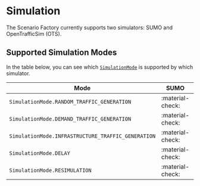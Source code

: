 # Simulation

The Scenario Factory currently supports two simulators: SUMO and OpenTrafficSim (OTS).

## Supported Simulation Modes

In the table below, you can see which [`SimulationMode`](../api/simulation/#scenario_factory.simulation.SimulationMode) is supported by which simulator.

| Mode        | SUMO | OTS |
| ----------- | ------------------------------------ | ------ |
| `SimulationMode.RANDOM_TRAFFIC_GENERATION`          | :material-check: | :material-check: |
| `SimulationMode.DEMAND_TRAFFIC_GENERATION`       | :material-check: | :material-check: |
| `SimulationMode.INFRASTRUCTURE_TRAFFIC_GENERATION`    | :material-check: | :material-check: |
| `SimulationMode.DELAY`    | :material-check: | :material-check: |
| `SimulationMode.RESIMULATION`    | :material-check: | :material-check: |
